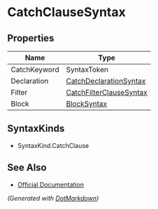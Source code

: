 # CatchClauseSyntax

## Properties

| Name         | Type                                                  |
| ------------ | ----------------------------------------------------- |
| CatchKeyword | SyntaxToken                                           |
| Declaration  | [CatchDeclarationSyntax](CatchDeclarationSyntax.md)   |
| Filter       | [CatchFilterClauseSyntax](CatchFilterClauseSyntax.md) |
| Block        | [BlockSyntax](BlockSyntax.md)                         |

## SyntaxKinds

* SyntaxKind\.CatchClause

## See Also

* [Official Documentation](https://docs.microsoft.com/en-us/dotnet/api/microsoft.codeanalysis.csharp.syntax.catchclausesyntax)


*\(Generated with [DotMarkdown](http://github.com/JosefPihrt/DotMarkdown)\)*